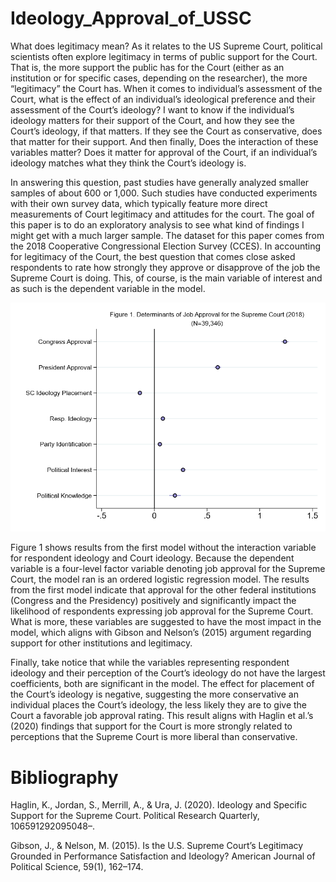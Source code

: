 # Ideology_Approval_of_USSC

What does legitimacy mean? As it relates to the US Supreme Court, political scientists often explore legitimacy in terms of public support for the Court. 
That is, the more support the public has for the Court (either as an institution or for specific cases, depending on the researcher), the more “legitimacy” the Court has. 
When it comes to individual’s assessment of the Court, what is the effect of an individual’s ideological preference and their assessment of the Court’s ideology? I want to know if the individual’s ideology matters for their support of the Court, and how they see the Court’s ideology, if that matters. If they see the Court as conservative, does that matter for their support. 
And then finally, Does the interaction of these variables matter? Does it matter for approval of the Court, if an individual’s ideology matches what they think the Court’s ideology is.

In answering this question, past studies have generally analyzed smaller samples of about 600 or 1,000. Such studies have conducted experiments with their own survey data, which typically feature more direct measurements of Court legitimacy and attitudes for the court. The goal of this paper is to do an exploratory analysis to see what kind of findings I might get with a much larger sample. The dataset for this paper comes from the 2018 Cooperative Congressional Election Survey (CCES). In accounting for legitimacy of the Court, the best question that comes close asked respondents to rate how strongly they approve or disapprove of the job the Supreme Court is doing. This, of course, is the main variable of interest and as such is the dependent variable in the model. 

![](https://github.com/JohnM-Eaton/Approval_of_SC/blob/main/Figure%201.png)

Figure 1 shows results from the first model without the interaction variable for respondent ideology and Court ideology. Because the dependent variable is a four-level factor variable denoting job approval for the Supreme Court, the model ran is an ordered logistic regression model. The results from the first model indicate that approval for the other federal institutions (Congress and the Presidency) positively and significantly impact the likelihood of respondents expressing job approval for the Supreme Court. What is more, these variables are suggested to have the most impact in the model, which aligns with Gibson and Nelson’s (2015) argument regarding support for other institutions and legitimacy. 

Finally, take notice that while the variables representing respondent ideology and their perception of the Court’s ideology do not have the largest coefficients, both are significant in the model. The effect for placement of the Court’s ideology is negative, suggesting the more conservative an individual places the Court’s ideology, the less likely they are to give the Court a favorable job approval rating. This result aligns with Haglin et al.’s (2020) findings that support for the Court is more strongly related to perceptions that the Supreme Court is more liberal than conservative. 

# Bibliography

Haglin, K., Jordan, S., Merrill, A., & Ura, J. (2020). Ideology and Specific Support for the 
Supreme Court. Political Research Quarterly, 106591292095048–.

Gibson, J., & Nelson, M. (2015). Is the U.S. Supreme Court’s Legitimacy Grounded 
in Performance Satisfaction and Ideology? American Journal of Political Science, 59(1), 162–174.

